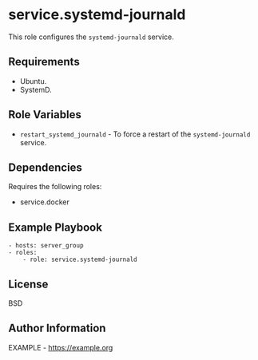 service.systemd-journald
=========

This role configures the `systemd-journald` service.

Requirements
------------

- Ubuntu.
- SystemD.

Role Variables
--------------

- `restart_systemd_journald` - To force a restart of the `systemd-journald` service.

Dependencies
------------

Requires the following roles:
- service.docker

Example Playbook
----------------

```
- hosts: server_group
- roles:
    - role: service.systemd-journald
```

License
-------

BSD

Author Information
------------------

EXAMPLE - https://example.org


